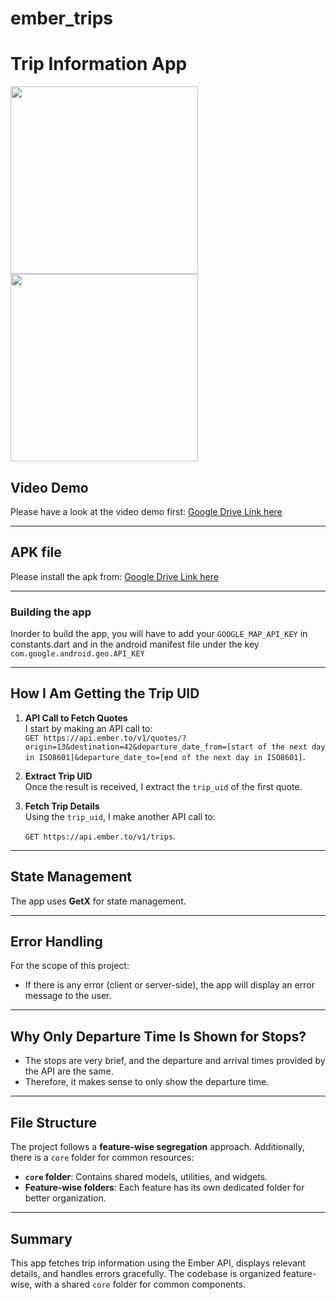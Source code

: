 # ember_trips

# Trip Information App

<img src="https://github.com/user-attachments/assets/8878a2e5-26d5-44c8-849a-5ce1d2691503" width="300">
<img src="https://github.com/user-attachments/assets/2a9ce454-0a22-4b34-ac4c-a0a06c6afffa" width="300">

## Video Demo
Please have a look at the video demo first: [Google Drive Link here](https://drive.google.com/file/d/1dB48hSgw-FcKqfXx25IbYC3RCKsUL01t/view?usp=sharing)

---

## APK file
Please install the apk from: [Google Drive Link here](https://drive.google.com/file/d/1-DQ4vQytDtv2-KsV1qeCjZ164sxrsgTl/view?usp=sharing)

---

### Building the app
Inorder to build the app, you will have to add your   `GOOGLE_MAP_API_KEY` in constants.dart and in the android manifest file under the key `com.google.android.geo.API_KEY`

---

## How I Am Getting the Trip UID

1. **API Call to Fetch Quotes**  
   I start by making an API call to:  
   `GET https://api.ember.to/v1/quotes/?origin=13&destination=42&departure_date_from=[start of the next day in ISO8601]&departure_date_to=[end of the next day in ISO8601]`.

2. **Extract Trip UID**  
   Once the result is received, I extract the `trip_uid` of the first quote.

3. **Fetch Trip Details**  
   Using the `trip_uid`, I make another API call to:  

   `GET https://api.ember.to/v1/trips`.

---

## State Management
The app uses **GetX** for state management.

---

## Error Handling
For the scope of this project:
- If there is any error (client or server-side), the app will display an error message to the user.

---

## Why Only Departure Time Is Shown for Stops?
- The stops are very brief, and the departure and arrival times provided by the API are the same.  
- Therefore, it makes sense to only show the departure time.

---

## File Structure
The project follows a **feature-wise segregation** approach. Additionally, there is a `core` folder for common resources:
- **`core` folder**: Contains shared models, utilities, and widgets.
- **Feature-wise folders**: Each feature has its own dedicated folder for better organization.

---

## Summary
This app fetches trip information using the Ember API, displays relevant details, and handles errors gracefully. The codebase is organized feature-wise, with a shared `core` folder for common components.
